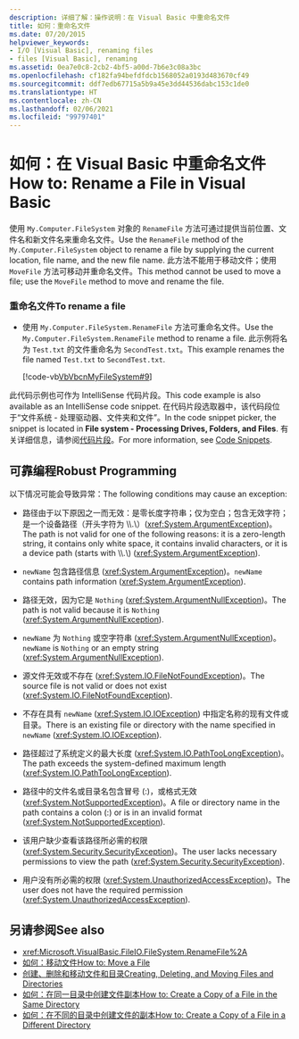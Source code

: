 ```yaml
---
description: 详细了解：操作说明：在 Visual Basic 中重命名文件
title: 如何：重命名文件
ms.date: 07/20/2015
helpviewer_keywords:
- I/O [Visual Basic], renaming files
- files [Visual Basic], renaming
ms.assetid: 0ea7e0c8-2cb2-4bf5-a00d-7b6e3c08a3bc
ms.openlocfilehash: cf182fa94befdfdcb1568052a0193d483670cf49
ms.sourcegitcommit: ddf7edb67715a5b9a45e3dd44536dabc153c1de0
ms.translationtype: HT
ms.contentlocale: zh-CN
ms.lasthandoff: 02/06/2021
ms.locfileid: "99797401"
---
```

# <a name="how-to-rename-a-file-in-visual-basic"></a><span data-ttu-id="b932f-103">如何：在 Visual Basic 中重命名文件</span><span class="sxs-lookup"><span data-stu-id="b932f-103">How to: Rename a File in Visual Basic</span></span>

<span data-ttu-id="b932f-104">使用 `My.Computer.FileSystem` 对象的 `RenameFile` 方法可通过提供当前位置、文件名和新文件名来重命名文件。</span><span class="sxs-lookup"><span data-stu-id="b932f-104">Use the `RenameFile` method of the `My.Computer.FileSystem` object to rename a file by supplying the current location, file name, and the new file name.</span></span> <span data-ttu-id="b932f-105">此方法不能用于移动文件；使用 `MoveFile` 方法可移动并重命名文件。</span><span class="sxs-lookup"><span data-stu-id="b932f-105">This method cannot be used to move a file; use the `MoveFile` method to move and rename the file.</span></span>  
  
### <a name="to-rename-a-file"></a><span data-ttu-id="b932f-106">重命名文件</span><span class="sxs-lookup"><span data-stu-id="b932f-106">To rename a file</span></span>  
  
- <span data-ttu-id="b932f-107">使用 `My.Computer.FileSystem.RenameFile` 方法可重命名文件。</span><span class="sxs-lookup"><span data-stu-id="b932f-107">Use the `My.Computer.FileSystem.RenameFile` method to rename a file.</span></span> <span data-ttu-id="b932f-108">此示例将名为 `Test.txt` 的文件重命名为 `SecondTest.txt`。</span><span class="sxs-lookup"><span data-stu-id="b932f-108">This example renames the file named `Test.txt` to `SecondTest.txt`.</span></span>  
  
     [!code-vb[VbVbcnMyFileSystem#9](~/samples/snippets/visualbasic/VS_Snippets_VBCSharp/VbVbcnMyFileSystem/VB/Class1.vb#9)]  
  
 <span data-ttu-id="b932f-109">此代码示例也可作为 IntelliSense 代码片段。</span><span class="sxs-lookup"><span data-stu-id="b932f-109">This code example is also available as an IntelliSense code snippet.</span></span> <span data-ttu-id="b932f-110">在代码片段选取器中，该代码段位于“文件系统 - 处理驱动器、文件夹和文件”。</span><span class="sxs-lookup"><span data-stu-id="b932f-110">In the code snippet picker, the snippet is located in **File system - Processing Drives, Folders, and Files**.</span></span> <span data-ttu-id="b932f-111">有关详细信息，请参阅[代码片段](/visualstudio/ide/code-snippets)。</span><span class="sxs-lookup"><span data-stu-id="b932f-111">For more information, see [Code Snippets](/visualstudio/ide/code-snippets).</span></span>  
  
## <a name="robust-programming"></a><span data-ttu-id="b932f-112">可靠编程</span><span class="sxs-lookup"><span data-stu-id="b932f-112">Robust Programming</span></span>  

 <span data-ttu-id="b932f-113">以下情况可能会导致异常：</span><span class="sxs-lookup"><span data-stu-id="b932f-113">The following conditions may cause an exception:</span></span>  
  
- <span data-ttu-id="b932f-114">路径由于以下原因之一而无效：是零长度字符串；仅为空白；包含无效字符；是一个设备路径（开头字符为 \\\\.\\）(<xref:System.ArgumentException>)。</span><span class="sxs-lookup"><span data-stu-id="b932f-114">The path is not valid for one of the following reasons: it is a zero-length string, it contains only white space, it contains invalid characters, or it is a device path (starts with \\\\.\\) (<xref:System.ArgumentException>).</span></span>  
  
- <span data-ttu-id="b932f-115">`newName` 包含路径信息 (<xref:System.ArgumentException>)。</span><span class="sxs-lookup"><span data-stu-id="b932f-115">`newName` contains path information (<xref:System.ArgumentException>).</span></span>  
  
- <span data-ttu-id="b932f-116">路径无效，因为它是 `Nothing` (<xref:System.ArgumentNullException>)。</span><span class="sxs-lookup"><span data-stu-id="b932f-116">The path is not valid because it is `Nothing` (<xref:System.ArgumentNullException>).</span></span>  
  
- <span data-ttu-id="b932f-117">`newName` 为 `Nothing` 或空字符串 (<xref:System.ArgumentNullException>)。</span><span class="sxs-lookup"><span data-stu-id="b932f-117">`newName` is `Nothing` or an empty string (<xref:System.ArgumentNullException>).</span></span>  
  
- <span data-ttu-id="b932f-118">源文件无效或不存在 (<xref:System.IO.FileNotFoundException>)。</span><span class="sxs-lookup"><span data-stu-id="b932f-118">The source file is not valid or does not exist (<xref:System.IO.FileNotFoundException>).</span></span>  
  
- <span data-ttu-id="b932f-119">不存在具有 `newName` (<xref:System.IO.IOException>) 中指定名称的现有文件或目录。</span><span class="sxs-lookup"><span data-stu-id="b932f-119">There is an existing file or directory with the name specified in `newName` (<xref:System.IO.IOException>).</span></span>  
  
- <span data-ttu-id="b932f-120">路径超过了系统定义的最大长度 (<xref:System.IO.PathTooLongException>)。</span><span class="sxs-lookup"><span data-stu-id="b932f-120">The path exceeds the system-defined maximum length (<xref:System.IO.PathTooLongException>).</span></span>  
  
- <span data-ttu-id="b932f-121">路径中的文件名或目录名包含冒号 (:)，或格式无效 (<xref:System.NotSupportedException>)。</span><span class="sxs-lookup"><span data-stu-id="b932f-121">A file or directory name in the path contains a colon (:) or is in an invalid format (<xref:System.NotSupportedException>).</span></span>  
  
- <span data-ttu-id="b932f-122">该用户缺少查看该路径所必需的权限 (<xref:System.Security.SecurityException>)。</span><span class="sxs-lookup"><span data-stu-id="b932f-122">The user lacks necessary permissions to view the path (<xref:System.Security.SecurityException>).</span></span>  
  
- <span data-ttu-id="b932f-123">用户没有所必需的权限 (<xref:System.UnauthorizedAccessException>)。</span><span class="sxs-lookup"><span data-stu-id="b932f-123">The user does not have the required permission (<xref:System.UnauthorizedAccessException>).</span></span>  
  
## <a name="see-also"></a><span data-ttu-id="b932f-124">另请参阅</span><span class="sxs-lookup"><span data-stu-id="b932f-124">See also</span></span>

- <xref:Microsoft.VisualBasic.FileIO.FileSystem.RenameFile%2A>
- [<span data-ttu-id="b932f-125">如何：移动文件</span><span class="sxs-lookup"><span data-stu-id="b932f-125">How to: Move a File</span></span>](how-to-move-a-file.md)
- [<span data-ttu-id="b932f-126">创建、删除和移动文件和目录</span><span class="sxs-lookup"><span data-stu-id="b932f-126">Creating, Deleting, and Moving Files and Directories</span></span>](creating-deleting-and-moving-files-and-directories.md)
- [<span data-ttu-id="b932f-127">如何：在同一目录中创建文件副本</span><span class="sxs-lookup"><span data-stu-id="b932f-127">How to: Create a Copy of a File in the Same Directory</span></span>](how-to-create-a-copy-of-a-file-in-the-same-directory.md)
- [<span data-ttu-id="b932f-128">如何：在不同的目录中创建文件的副本</span><span class="sxs-lookup"><span data-stu-id="b932f-128">How to: Create a Copy of a File in a Different Directory</span></span>](how-to-create-a-copy-of-a-file-in-a-different-directory.md)
